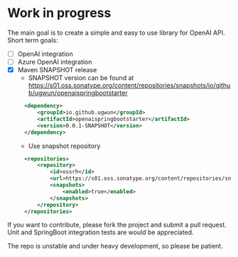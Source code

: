 # Work in progress
The main goal is to create a simple and easy to use library for OpenAI API.
Short term goals:
* [ ] OpenAI integration
* [ ] Azure OpenAI integration
* [x] Maven SNAPSHOT release
  * SNAPSHOT version can be found at https://s01.oss.sonatype.org/content/repositories/snapshots/io/github/ugwun/openaispringbootstarter
  ```xml
    <dependency>
        <groupId>io.github.ugwun</groupId>
        <artifactId>openaispringbootstarter</artifactId>
        <version>0.0.1-SNAPSHOT</version>
    </dependency>
    ```
  * Use snapshot repository
  ```xml
    <repositories>
        <repository>
            <id>ossrh</id>
            <url>https://s01.oss.sonatype.org/content/repositories/snapshots/</url>
            <snapshots>
                <enabled>true</enabled>
            </snapshots>
        </repository>
    </repositories>
    ```

If you want to contribute, please fork the project and submit a pull request. Unit and SpringBoot integration tests are would be appreciated.

The repo is unstable and under heavy development, so please be patient.